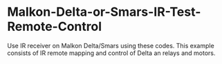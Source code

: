# Malkon-Delta-or-Smars-IR-Test-Remote-Control
Use IR receiver on Malkon Delta/Smars using these codes. This example consists of IR remote mapping and control of Delta an relays and motors.
